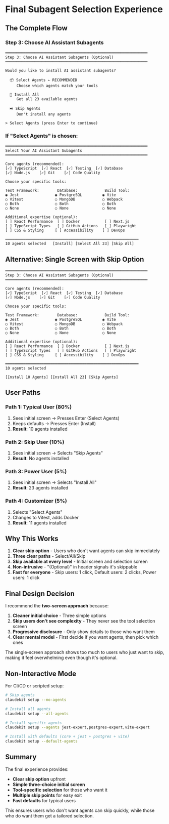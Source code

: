 # Final Subagent Selection Experience

## The Complete Flow

### Step 3: Choose AI Assistant Subagents

```
═══════════════════════════════════════════════════════════════
Step 3: Choose AI Assistant Subagents (Optional)
═══════════════════════════════════════════════════════════════

Would you like to install AI assistant subagents?

  📦 Select Agents ← RECOMMENDED
     Choose which agents match your tools
     
  🌟 Install All
     Get all 23 available agents
     
  ⏭️ Skip Agents
     Don't install any agents

> Select Agents (press Enter to continue)
```

### If "Select Agents" is chosen:

```
═══════════════════════════════════════════════════════════════
Select Your AI Assistant Subagents
═══════════════════════════════════════════════════════════════

Core agents (recommended):
[✓] TypeScript  [✓] React  [✓] Testing  [✓] Database  
[✓] Node.js    [✓] Git    [✓] Code Quality

Choose your specific tools:

Test Framework:        Database:            Build Tool:
◉ Jest                ◉ PostgreSQL         ◉ Vite
○ Vitest              ○ MongoDB            ○ Webpack
○ Both                ○ Both               ○ Both
○ None                ○ None               ○ None

Additional expertise (optional):
[ ] React Performance  [ ] Docker           [ ] Next.js
[ ] TypeScript Types   [ ] GitHub Actions   [ ] Playwright
[ ] CSS & Styling     [ ] Accessibility    [ ] DevOps

━━━━━━━━━━━━━━━━━━━━━━━━━━━━━━━━━━━━━━━━━━━━━━━━━━━━━━━━━━━
10 agents selected   [Install] [Select All 23] [Skip All]
```

## Alternative: Single Screen with Skip Option

```
═══════════════════════════════════════════════════════════════
Step 3: Choose AI Assistant Subagents (Optional)
═══════════════════════════════════════════════════════════════

Core agents (recommended):
[✓] TypeScript  [✓] React  [✓] Testing  [✓] Database  
[✓] Node.js    [✓] Git    [✓] Code Quality

Choose your specific tools:

Test Framework:        Database:            Build Tool:
◉ Jest                ◉ PostgreSQL         ◉ Vite
○ Vitest              ○ MongoDB            ○ Webpack
○ Both                ○ Both               ○ Both
○ None                ○ None               ○ None

Additional expertise (optional):
[ ] React Performance  [ ] Docker           [ ] Next.js
[ ] TypeScript Types   [ ] GitHub Actions   [ ] Playwright
[ ] CSS & Styling     [ ] Accessibility    [ ] DevOps

━━━━━━━━━━━━━━━━━━━━━━━━━━━━━━━━━━━━━━━━━━━━━━━━━━━━━━━━━━━
10 agents selected   

[Install 10 Agents] [Install All 23] [Skip Agents]
```

## User Paths

### Path 1: Typical User (80%)
1. Sees initial screen → Presses Enter (Select Agents)
2. Keeps defaults → Presses Enter (Install)
3. **Result**: 10 agents installed

### Path 2: Skip User (10%)
1. Sees initial screen → Selects "Skip Agents"
2. **Result**: No agents installed

### Path 3: Power User (5%)
1. Sees initial screen → Selects "Install All"
2. **Result**: 23 agents installed

### Path 4: Customizer (5%)
1. Selects "Select Agents"
2. Changes to Vitest, adds Docker
3. **Result**: 11 agents installed

## Why This Works

1. **Clear skip option** - Users who don't want agents can skip immediately
2. **Three clear paths** - Select/All/Skip
3. **Skip available at every level** - Initial screen and selection screen
4. **Non-intrusive** - "(Optional)" in header signals it's skippable
5. **Fast for everyone** - Skip users: 1 click, Default users: 2 clicks, Power users: 1 click

## Final Design Decision

I recommend the **two-screen approach** because:

1. **Cleaner initial choice** - Three simple options
2. **Skip users don't see complexity** - They never see the tool selection screen
3. **Progressive disclosure** - Only show details to those who want them
4. **Clear mental model** - First decide if you want agents, then pick which ones

The single-screen approach shows too much to users who just want to skip, making it feel overwhelming even though it's optional.

## Non-Interactive Mode

For CI/CD or scripted setup:

```bash
# Skip agents
claudekit setup --no-agents

# Install all agents
claudekit setup --all-agents

# Install specific agents
claudekit setup --agents jest-expert,postgres-expert,vite-expert

# Install with defaults (core + jest + postgres + vite)
claudekit setup --default-agents
```

## Summary

The final experience provides:
- **Clear skip option** upfront
- **Simple three-choice initial screen**
- **Tool-specific selection** for those who want it
- **Multiple skip points** for easy exit
- **Fast defaults** for typical users

This ensures users who don't want agents can skip quickly, while those who do want them get a tailored selection.